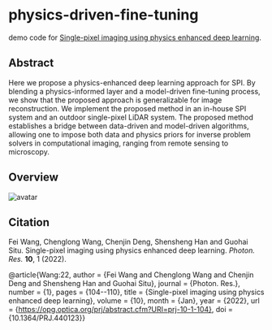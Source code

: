 # physics-driven-fine-tuning

demo code for [Single-pixel imaging using physics enhanced deep learning](https://opg.optica.org/prj/fulltext.cfm?uri=prj-10-1-104).


## Abstract
Here we propose a physics-enhanced deep learning approach for SPI. By blending a physics-informed layer and a model-driven fine-tuning process, we show that the proposed approach is generalizable for image reconstruction. We implement the proposed method in an in-house SPI system and an outdoor single-pixel LiDAR system. The proposed method establishes a bridge between data-driven and model-driven algorithms, allowing one to impose both data and physics priors for inverse problem solvers in computational imaging, ranging from remote sensing to microscopy.

## Overview
![avatar](https://opg.optica.org/getImage.cfm?img=LmZ1bGwscHJqLTEwLTEtMTA0LWcwMDE&article=prj-10-1-104-g001)



## Citation
Fei Wang, Chenglong Wang, Chenjin Deng, Shensheng Han and Guohai Situ. Single-pixel imaging using physics enhanced deep learning. *Photon. Res.* **10**, 1 (2022).

@article{Wang:22,
author = {Fei Wang and Chenglong Wang and Chenjin Deng and Shensheng Han and Guohai Situ},
journal = {Photon. Res.},
number = {1},
pages = {104--110},
title = {Single-pixel imaging using physics enhanced deep learning},
volume = {10},
month = {Jan},
year = {2022},
url = {https://opg.optica.org/prj/abstract.cfm?URI=prj-10-1-104},
doi = {10.1364/PRJ.440123}}



